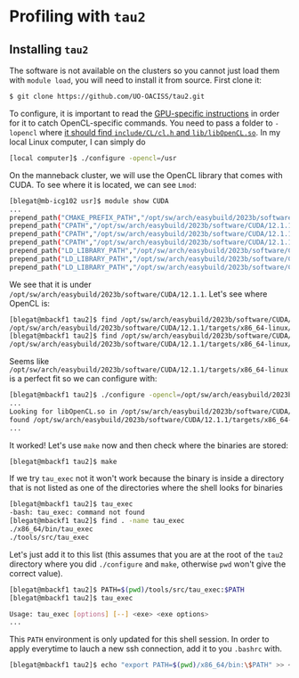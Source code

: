 # Profiling with `tau2`

## Installing `tau2`

The software is not available on the clusters so you cannot just load them with `module load`, you will need to install it from source.
First clone it:
```sh
$ git clone https://github.com/UO-OACISS/tau2.git
```
To configure, it is important to read the [GPU-specific instructions](https://github.com/UO-OACISS/tau2/blob/master/README.gpu) in order for it to catch OpenCL-specific commands.
You need to pass a folder to `-lopencl` where [it should find `include/CL/cl.h` and `lib/libOpenCL.so`](https://github.com/UO-OACISS/tau2/blob/master/configure#L3360-L3403).
In my local Linux computer, I can simply do
```sh
[local computer]$ ./configure -opencl=/usr
```
On the manneback cluster, we will use the OpenCL library that comes with CUDA. To see where it is located, we can see `Lmod`:
```sh
[blegat@mb-icg102 usr]$ module show CUDA
...
prepend_path("CMAKE_PREFIX_PATH","/opt/sw/arch/easybuild/2023b/software/CUDA/12.1.1")
prepend_path("CPATH","/opt/sw/arch/easybuild/2023b/software/CUDA/12.1.1/include")
prepend_path("CPATH","/opt/sw/arch/easybuild/2023b/software/CUDA/12.1.1/extras/CUPTI/include")
prepend_path("CPATH","/opt/sw/arch/easybuild/2023b/software/CUDA/12.1.1/nvvm/include")
prepend_path("LD_LIBRARY_PATH","/opt/sw/arch/easybuild/2023b/software/CUDA/12.1.1/lib")
prepend_path("LD_LIBRARY_PATH","/opt/sw/arch/easybuild/2023b/software/CUDA/12.1.1/extras/CUPTI/lib64")
prepend_path("LD_LIBRARY_PATH","/opt/sw/arch/easybuild/2023b/software/CUDA/12.1.1/nvvm/lib64")
```
We see that it is under `/opt/sw/arch/easybuild/2023b/software/CUDA/12.1.1`. Let's see where OpenCL is:
```sh
[blegat@mbackf1 tau2]$ find /opt/sw/arch/easybuild/2023b/software/CUDA/12.1.1/ -name cl.h
/opt/sw/arch/easybuild/2023b/software/CUDA/12.1.1/targets/x86_64-linux/include/CL/cl.h
[blegat@mbackf1 tau2]$ find /opt/sw/arch/easybuild/2023b/software/CUDA/12.1.1/ -name libOpenCL.so
/opt/sw/arch/easybuild/2023b/software/CUDA/12.1.1/targets/x86_64-linux/lib/libOpenCL.so
```
Seems like `/opt/sw/arch/easybuild/2023b/software/CUDA/12.1.1/targets/x86_64-linux` is a perfect fit so we can configure with:
```sh
[blegat@mbackf1 tau2]$ ./configure -opencl=/opt/sw/arch/easybuild/2023b/software/CUDA/12.1.1/targets/x86_64-linux/
...
Looking for libOpenCL.so in /opt/sw/arch/easybuild/2023b/software/CUDA/12.1.1/targets/x86_64-linux/
found /opt/sw/arch/easybuild/2023b/software/CUDA/12.1.1/targets/x86_64-linux/lib/libOpenCL.so
...
```
It worked! Let's use `make` now and then check where the binaries are stored:
```sh
[blegat@mbackf1 tau2]$ make
```
If we try `tau_exec` not it won't work because the binary is inside a directory that is not listed as one of the directories where the shell looks for binaries
```sh
[blegat@mbackf1 tau2]$ tau_exec
-bash: tau_exec: command not found
[blegat@mbackf1 tau2]$ find . -name tau_exec
./x86_64/bin/tau_exec
./tools/src/tau_exec
```
Let's just add it to this list (this assumes that you are at the root of the `tau2` directory where you did `./configure` and `make`, otherwise `pwd` won't give the correct value).
```sh
[blegat@mbackf1 tau2]$ PATH=$(pwd)/tools/src/tau_exec:$PATH
[blegat@mbackf1 tau2]$ tau_exec

Usage: tau_exec [options] [--] <exe> <exe options>
...
```
This `PATH` environment is only updated for this shell session. In order to apply everytime to lauch a new ssh connection, add it to you `.bashrc` with.
```sh
[blegat@mbackf1 tau2]$ echo "export PATH=$(pwd)/x86_64/bin:\$PATH" >> ~/.bashrc
```
